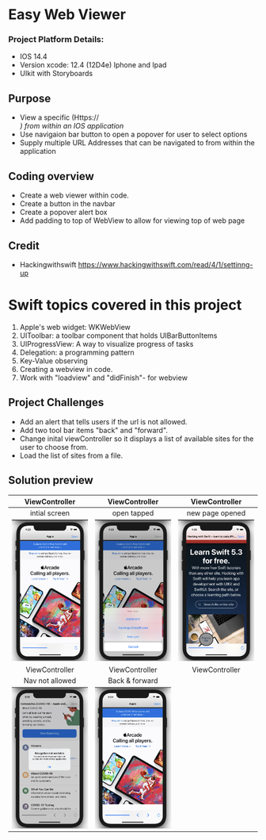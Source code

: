 #  Easy Web Viewer
### Project Platform Details: 
* IOS 14.4
* Version xcode: 12.4 (12D4e) Iphone and Ipad
* UIkit with Storyboards
## Purpose
* View a specific (Https:// <address>) from within an IOS application
* Use navigaion bar button to open a popover for user to select options
* Supply multiple URL Addresses that can be navigated to from within the application

## Coding overview
* Create a web viewer within code.
* Create a button in the navbar
* Create a popover alert box 
* Add padding to top of WebView to allow for viewing top of web page
## Credit
* Hackingwithswift https://www.hackingwithswift.com/read/4/1/settinng-up

# Swift topics covered in this project
1. Apple's web widget: WKWebView
2. UIToolbar: a toolbar component that holds UIBarButtonItems
3. UIProgressView: A way to visualize progress of tasks
4. Delegation: a programming pattern
5. Key-Value observing
6. Creating a webview in code.
7. Work with "loadview" and "didFinish"- for webview

## Project Challenges
* Add an alert that tells users if the url is not allowed.
* Add two tool bar items "back" and "forward".
* Change inital viewController so it displays a list of available sites for the user to choose from.
* Load the list of sites from a file. 

## Solution preview
| ViewController | ViewController | ViewController |
| :---------------: | :---------------:  | :---------------: |
| intial screen     |  open tapped   | new page opened       |
| <img src="https://github.com/benjkent/Hacking-with-Swift-UIkit-04-WebViewer/blob/main/screenshots/initalView.png">  | <img src="https://github.com/benjkent/Hacking-with-Swift-UIkit-04-WebViewer/blob/main/screenshots/openPage.png" >  |  <img src="https://github.com/benjkent/Hacking-with-Swift-UIkit-04-WebViewer/blob/main/screenshots/newSite.png"> |
| ViewController | ViewController | ViewController |
| Nav not allowed | Back & forward |   |
| <img src="https://github.com/benjkent/Hacking-with-Swift-UIkit-04-WebViewer/blob/main/screenshots/navigationAlertError.png"> | <img src="https://github.com/benjkent/Hacking-with-Swift-UIkit-04-WebViewer/blob/main/screenshots/navigationButtons.png"> |   | 




